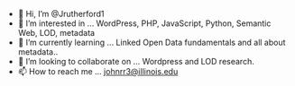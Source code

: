 - 👋 Hi, I’m @Jrutherford1
- 👀 I’m interested in ... WordPress, PHP, JavaScript, Python, Semantic Web, LOD, metadata
- 🌱 I’m currently learning ... Linked Open Data fundamentals and all about metadata..
- 💞️ I’m looking to collaborate on ... Wordpress and LOD research.
- 📫 How to reach me ... johnrr3@illinois.edu

<!---
Jrutherford1/Jrutherford1 is a ✨ special ✨ repository because its `README.md` (this file) appears on your GitHub profile.
You can click the Preview link to take a look at your changes.
--->
